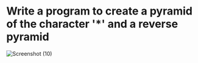 # Write a program to create a pyramid of the character '*' and a reverse pyramid



![Screenshot (10)](https://github.com/user-attachments/assets/150e10da-d511-49e9-a660-e4d0a96c1229)
